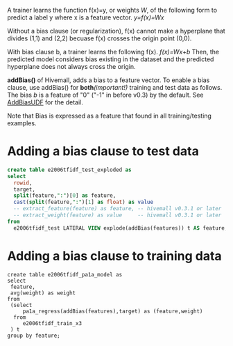 <!-- 
  Hivemall: Hive scalable Machine Learning Library
  
  Licensed under the Apache License, Version 2.0 (the "License");
  you may not use this file except in compliance with the License.
  You may obtain a copy of the License at
  
          http://www.apache.org/licenses/LICENSE-2.0
          
  Unless required by applicable law or agreed to in writing, software
  distributed under the License is distributed on an "AS IS" BASIS,
  WITHOUT WARRANTIES OR CONDITIONS OF ANY KIND, either express or implied.
  See the License for the specific language governing permissions and
  limitations under the License.
-->

A trainer learns the function f(x)=y, or weights _W_, of the following form to predict a label y where x is a feature vector.
_y=f(x)=Wx_

Without a bias clause (or regularization), f(x) cannot make a hyperplane that divides (1,1) and (2,2) becuase f(x) crosses the origin point (0,0).

With bias clause b, a trainer learns the following f(x).
_f(x)=Wx+b_ 
Then, the predicted model considers bias existing in the dataset and the predicted hyperplane does not always cross the origin.

**addBias()** of Hivemall, adds a bias to a feature vector. 
To enable a bias clause, use addBias() for **both**_(important!)_ training and test data as follows.
The bias _b_ is a feature of "0" ("-1" in before v0.3) by the default. See [AddBiasUDF](https://github.com/myui/hivemall/blob/master/src/main/hivemall/ftvec/AddBiasUDF.java) for the detail.

Note that Bias is expressed as a feature that found in all training/testing examples.

# Adding a bias clause to test data
```sql
create table e2006tfidf_test_exploded as
select 
  rowid,
  target,
  split(feature,":")[0] as feature,
  cast(split(feature,":")[1] as float) as value
  -- extract_feature(feature) as feature, -- hivemall v0.3.1 or later
  -- extract_weight(feature) as value     -- hivemall v0.3.1 or later
from 
  e2006tfidf_test LATERAL VIEW explode(addBias(features)) t AS feature;
```

# Adding a bias clause to training data
```
create table e2006tfidf_pa1a_model as
select 
 feature,
 avg(weight) as weight
from 
 (select 
     pa1a_regress(addBias(features),target) as (feature,weight)
  from 
     e2006tfidf_train_x3
 ) t 
group by feature;
```